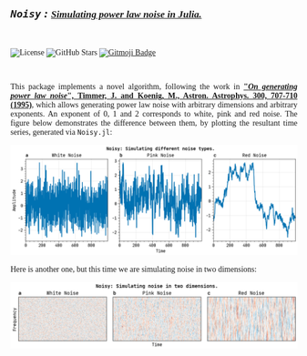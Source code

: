 <div align="left" style="font-family:juliamono">
<h2>
<i>
<code>Noisy</code> :
<small><u>Simulating power law noise in Julia.</u></small>
</i>
</h2>

<br/>

![License][license]
![GitHub Stars][stars]
[![Gitmoji Badge][gitmoji_badge]][gitmoji]

<br/>

<div align="justify">

This package implements a novel algorithm, following the work in [**"*On
generating power law noise*", Timmer, J. and Koenig, M., Astron. Astrophys. 300,
707-710 (1995)**][paper], which allows generating power law noise with arbitrary
dimensions and arbitrary exponents. An exponent of 0, 1 and 2 corresponds to
white, pink and red noise. The figure below demonstrates the difference between
them, by plotting the resultant time series, generated via `Noisy.jl`:

![Plot: 1D Noise](./noisy.png)

Here is another one, but this time we are simulating noise in two dimensions:

![Plot: 2D Noise](./noisy2d.png)

</div>
</div>

[gitmoji]: https://gitmoji.dev
[paper]: https://ui.adsabis.harvard.edu/abs/1995A%26A...300..707T/abstract
[stars]: https://img.shields.io/github/stars/astrogewgaw/Noisy.jl?style=for-the-badge
[license]: https://img.shields.io/github/license/astrogewgaw/Noisy.jl?style=for-the-badge
[gitmoji_badge]: https://img.shields.io/badge/gitmoji-%20😜%20😍-FFDD67.svg?style=for-the-badge
